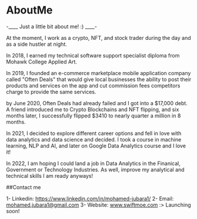 # AboutMe

-____ Just a little bit about me! :) ____-

At the moment, I work as a crypto, NFT, and stock trader during the day and as a side hustler at night.

In 2018, I earned my technical software support specialist diploma from Mohawk College Applied Art.

In 2019, I founded an e-commerce marketplace mobile application company called "Often Deals" that would give local businesses the ability to post their products and services on the app and cut commission fees competitors charge to provide the same services.

by June 2020, Often Deals had already failed and I got into a $17,000 debt. A friend introduced me to Crypto Blockchains and NFT flipping, and six months later,  I successfully flipped $3410 to nearly quarter a million in 8 months.


In 2021, I decided to explore different career options and fell in love with data analytics and data science and decided. I took a course in machine learning, NLP and AI, and later on Google Data Analytics course and I love it!

In 2022, I am hoping I could land a job in Data Analytics in the Finanical, Government or Technology Industries. As well, improve my analytical and technical skills I am ready anyways!

##Contact me 

1- Linkedin: https://www.linkedin.com/in/mohamed-jubara1/
2- Email: mohamed.jubara1@gmail.com
3- Website: www.swiftmoe.com :> Launching soon!

